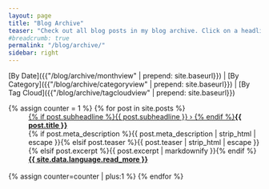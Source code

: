 ```yaml
---
layout: page
title: "Blog Archive"
teaser: "Check out all blog posts in my blog archive. Click on a headline to read the excerpt."
#breadcrumb: true
permalink: "/blog/archive/"
sidebar: right
---
```

[By Date]({{"/blog/archive/monthview" | prepend: site.baseurl}}) | [By Category]({{"/blog/archive/categoryview" | prepend: site.baseurl}}) | [By Tag Cloud]({{"/blog/archive/tagcloudview" | prepend: site.baseurl}})


<dl class="accordion" data-accordion>
	{% assign counter = 1 %}
	{% for post in site.posts %}
	<dd class="accordion-navigation">
	<a href="#panel{{ counter }}"><span class="iconfont"></span> {% if post.subheadline %}{{ post.subheadline }} › {% endif %}<strong>{{ post.title }}</strong></a>
		<div id="panel{{ counter }}" class="content">
			{% if post.meta_description %}{{ post.meta_description | strip_html | escape }}{% elsif post.teaser %}{{ post.teaser | strip_html | escape }}{% elsif post.excerpt %}{{ post.excerpt | markdownify }}{% endif %}
			<a href="{{ site.baseurl }}/{{ post.url }}" title="Read {{ post.title | escape_once }}"><strong>{{ site.data.language.read_more }}</strong></a><br><br>
		</div>
	</dd>
	{% assign counter=counter | plus:1 %}
	{% endfor %}
</dl>
